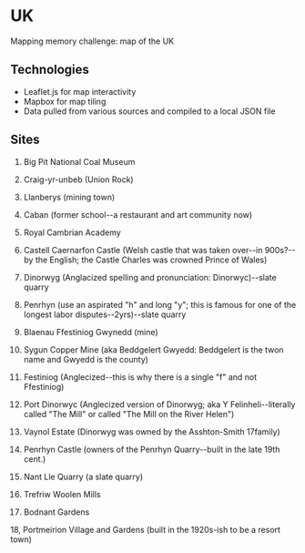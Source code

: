   # UK
Mapping memory challenge: map of the UK

## Technologies
 * Leaflet.js for map interactivity
 * Mapbox for map tiling
 * Data pulled from various sources and compiled to a local JSON file

## Sites
 1. Big Pit National Coal Museum
 
 2. Craig-yr-unbeb (Union Rock)
 
 3. Llanberys (mining town)
 
 4. Caban (former school--a restaurant and art community now)
 
 5. Royal Cambrian Academy
 
 6. Castell Caernarfon Castle (Welsh castle that was taken over--in 900s?-- by the English; the Castle Charles was crowned Prince of Wales)
 
 7. Dinorwyg (Anglacized spelling and pronunciation: Dinorwyc)--slate quarry
 
 8. Penrhyn (use an aspirated "h" and long "y"; this is famous for one of the longest labor disputes--2yrs)--slate quarry
 
 9. Blaenau Ffestiniog Gwynedd (mine)
 
 10. Sygun Copper Mine (aka Beddgelert Gwyedd: Beddgelert is the twon name and Gwyedd is the county)
 
 11. Festiniog (Anglecized--this is why there is a single "f" and not Ffestiniog)
 
 12. Port Dinorwyc (Anglecized version of Dinorwyg; aka Y Felinheli--literally called "The Mill" or called "The Mill on the River Helen")  
 
 13. Vaynol Estate (Dinorwyg was owned by the Asshton-Smith 
 17family)
 
 14. Penrhyn Castle (owners of the Penrhyn Quarry--built in the late 19th cent.)
 
 15. Nant Lle Quarry (a slate quarry)
 
 16. Trefriw Woolen Mills
 
 17. Bodnant Gardens
 
 18, Portmeirion Village and Gardens (built in the 1920s-ish to be a resort town)
